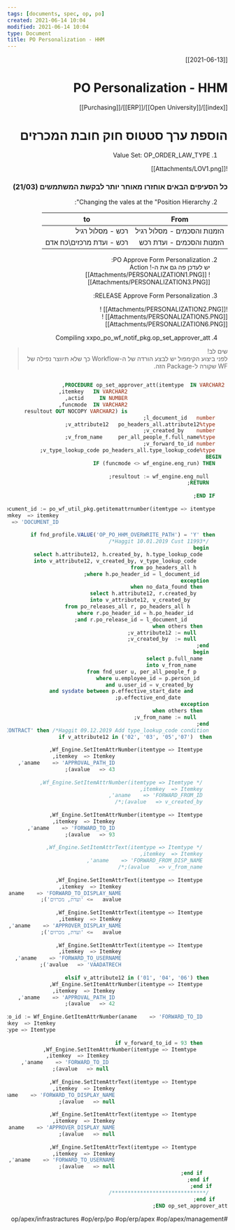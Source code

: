```yaml
---
tags: [documents, spec, op, po]  
created: 2021-06-14 10:04
modified: 2021-06-14 10:04
type: Document
title: PO Personalization - HHM
---
```

<div dir="rtl">

[[2021-06-13]]
# PO Personalization - HHM
[[index]]/[[Open University]]/[[ERP]]/[[Purchasing]]

# הוספת ערך סטטוס חוק חובת המכרזים  

1. Value Set: OP_ORDER_LAW_TYPE

![[Attachments/LOV1.png]]
### כל הסעיפים הבאים אוחזרו מאוחר יותר לבקשת המשתמשים (21/03)
2. Changing the vales at the "Position Hierarchy":  

| From | to |
|-- | -- |
| הזמנות והסכמים - מסלול רגיל | רכש - מסלול רגיל |
|הזמנות והסכמים - ועדת רכש | רכש - ועדת מרכזים\כח אדם |


2. PO Approve Form Personalization:   
יש לעדכן פה גם את ה-Action ![[Attachments/PERSONALIZATION1.PNG]] 
![[Attachments/PERSONALIZATION3.PNG]]   


3. RELEASE Approve Form Personalization:  

![[Attachments/PERSONALIZATION2.PNG]]
![[Attachments/PERSONALIZATION5.PNG]]
![[Attachments/PERSONALIZATION6.PNG]]

4. Compiling xxpo_po_wf_notif_pkg.op_set_approver_att   

> שים לב!  
 לפני ביצוע הקימפול יש לבצע הורדה של ה-Workflow כך שלא תיווצר נפילה של WF שקורה ל-Package הזה.


``` sql

 PROCEDURE op_set_approver_att(itemtype  IN VARCHAR2,
                                itemkey   IN VARCHAR2,
                                actid     IN NUMBER,
                                funcmode  IN VARCHAR2,
                                resultout OUT NOCOPY VARCHAR2) is
    l_document_id   number;
    v_attribute12   po_headers_all.attribute12%type;
    v_created_by    number;
    v_from_name     per_all_people_f.full_name%type;
    v_forward_to_id number;
    v_type_lookup_code po_headers_all.type_lookup_code%type;
  BEGIN
    IF (funcmode <> wf_engine.eng_run) THEN
    
      resultout := wf_engine.eng_null;
      RETURN;
    
    END IF;
  
    l_document_id := po_wf_util_pkg.getitemattrnumber(itemtype => itemtype,
                                                      itemkey  => itemkey,
                                                      aname    => 'DOCUMENT_ID');
  
    if fnd_profile.VALUE('OP_PO_HHM_OVERWRITE_PATH') = 'Y' then
      /*Haggit 10.01.2019 Cust 11993*/
      begin
        select h.attribute12, h.created_by, h.type_lookup_code
          into v_attribute12, v_created_by, v_type_lookup_code
          from po_headers_all h
         where h.po_header_id = l_document_id;
      exception
        when no_data_found then
          select h.attribute12, r.created_by 
            into v_attribute12, v_created_by
            from po_releases_all r, po_headers_all h
           where r.po_header_id = h.po_header_id
             and r.po_release_id = l_document_id;
        when others then
          v_attribute12 := null;
          v_created_by  := null;
      end;
      begin
        select p.full_name
          into v_from_name
          from fnd_user u, per_all_people_f p
         where u.employee_id = p.person_id
           and u.user_id = v_created_by
           and sysdate between p.effective_start_date and
               p.effective_end_date;
      exception
        when others then
          v_from_name := null;
      end;
      if nvl(v_type_lookup_code,'-1')<> 'CONTRACT' then /*Haggit 09.12.2019 Add type_lookup_code condition*/
     if v_attribute12 in ('02', '03', '05','07')  then
      
        Wf_Engine.SetItemAttrNumber(itemtype => Itemtype,
                                    itemkey  => Itemkey,
                                    aname    => 'APPROVAL_PATH_ID',
                                    avalue   => 43);
      
        /* Wf_Engine.SetItemAttrNumber(itemtype => Itemtype,
        itemkey  => Itemkey,
        aname    => 'FORWARD_FROM_ID',
        avalue   => v_created_by);*/
      
        Wf_Engine.SetItemAttrNumber(itemtype => Itemtype,
                                    itemkey  => Itemkey,
                                    aname    => 'FORWARD_TO_ID',
                                    avalue   => 93);
      
        /* Wf_Engine.SetItemAttrText(itemtype => Itemtype,
        itemkey  => Itemkey,
        aname    => 'FORWARD_FROM_DISP_NAME',
        avalue   => v_from_name);*/
      
        Wf_Engine.SetItemAttrText(itemtype => Itemtype,
                                  itemkey  => Itemkey,
                                  aname    => 'FORWARD_TO_DISPLAY_NAME',
                                  avalue   => 'ועדת, מכרזים');
      
        Wf_Engine.SetItemAttrText(itemtype => Itemtype,
                                  itemkey  => Itemkey,
                                  aname    => 'APPROVER_DISPLAY_NAME',
                                  avalue   => 'ועדת, מכרזים');
      
        Wf_Engine.SetItemAttrText(itemtype => Itemtype,
                                  itemkey  => Itemkey,
                                  aname    => 'FORWARD_TO_USERNAME',
                                  avalue   => 'VAADATRECH');
      
      elsif v_attribute12 in ('01', '04', '06') then
        Wf_Engine.SetItemAttrNumber(itemtype => Itemtype,
                                    itemkey  => Itemkey,
                                    aname    => 'APPROVAL_PATH_ID',
                                    avalue   => 42);
      
        v_forward_to_id := Wf_Engine.GetItemAttrNumber(aname    => 'FORWARD_TO_ID',
                                                       itemkey  => Itemkey,
                                                       itemtype => Itemtype);
      
        if v_forward_to_id = 93 then
          Wf_Engine.SetItemAttrNumber(itemtype => Itemtype,
                                      itemkey  => Itemkey,
                                      aname    => 'FORWARD_TO_ID',
                                      avalue   => null);
        
          Wf_Engine.SetItemAttrText(itemtype => Itemtype,
                                    itemkey  => Itemkey,
                                    aname    => 'FORWARD_TO_DISPLAY_NAME',
                                    avalue   => null);
        
          Wf_Engine.SetItemAttrText(itemtype => Itemtype,
                                    itemkey  => Itemkey,
                                    aname    => 'APPROVER_DISPLAY_NAME',
                                    avalue   => null);
        
          Wf_Engine.SetItemAttrText(itemtype => Itemtype,
                                    itemkey  => Itemkey,
                                    aname    => 'FORWARD_TO_USERNAME',
                                    avalue   => null);
        end if;
      end if;
     end if;
      /******************************/
    end if;
END op_set_approver_att; 
```


</dir>

#op/apex/infrastractures
#op/erp/po
#op/erp/apex
#op/apex/management
